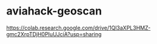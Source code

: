 # aviahack-geoscan

https://colab.research.google.com/drive/1Ql3aXPL3HMZ-gmc2XrpTDjH0PIuUJciA?usp=sharing
